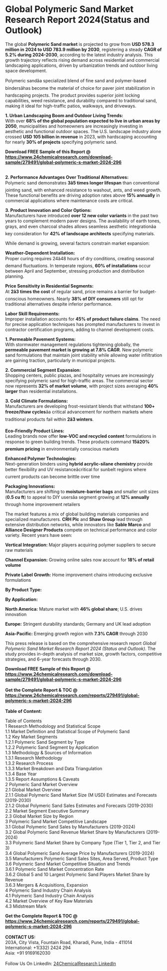 <h1>Global Polymeric Sand Market Research Report 2024(Status and Outlook)</h1><p>The global <strong>Polymeric Sand market</strong> is projected to grow from <strong>USD 578.3 million in 2024 to USD 783.9 million by 2030</strong>, registering a steady <strong>CAGR of 5.2% during 2024-2030</strong>, according to the latest industry analysis. This growth trajectory reflects rising demand across residential and commercial landscaping applications, driven by urbanization trends and outdoor living space development.</p><p>Polymeric sandâa specialized blend of fine sand and polymer-based bindersâhas become the material of choice for paver joint stabilization in hardscaping projects. The product provides superior joint locking capabilities, weed resistance, and durability compared to traditional sand, making it ideal for high-traffic patios, walkways, and driveways.</p><p><strong>1. Urban Landscaping Boom and Outdoor Living Trends:</strong><br>
With over <strong>68% of the global population expected to live in urban areas by 2050</strong>, municipalities and homeowners are increasingly investing in aesthetic and functional outdoor spaces. The U.S. landscape industry alone crossed <strong>USD 105 billion in revenue</strong> in 2023, with hardscaping accounting for nearly <strong>30% of projects</strong> specifying polymeric sand.</p><div><b>Download FREE Sample of this Report @ 
            <a href="https://www.24chemicalresearch.com/download-sample/279491/global-polymeric-s-market-2024-296">
            https://www.24chemicalresearch.com/download-sample/279491/global-polymeric-s-market-2024-296</a></b></div><br><p><strong>2. Performance Advantages Over Traditional Alternatives:</strong><br>
Polymeric sand demonstrates <strong>3â5 times longer lifespan</strong> than conventional jointing sand, with enhanced resistance to washout, ants, and weed growth. These functional benefits are driving adoption rates above <strong>15% annually</strong> in commercial applications where maintenance costs are critical.</p><p><strong>3. Product Innovation and Color Options:</strong><br>
Manufacturers have introduced <strong>over 12 new color variants</strong> in the past two years to complement modern paver designs. The availability of earth tones, grays, and even charcoal shades allows seamless aesthetic integrationâa key consideration for <strong>42% of landscape architects</strong> specifying materials.</p><p>While demand is growing, several factors constrain market expansion:</p><p><strong>Weather-Dependent Installation:</strong><br>
	Proper curing requires 24â48 hours of dry conditions, creating seasonal demand fluctuations. In temperate regions, <strong>60% of installations</strong> occur between April and September, stressing production and distribution planning.</p><p><strong>Price Sensitivity in Residential Segments:</strong><br>
	At <strong>2â3 times the cost</strong> of regular sand, price remains a barrier for budget-conscious homeowners. Nearly <strong>38% of DIY consumers</strong> still opt for traditional alternatives despite inferior performance.</p><p><strong>Labor Skill Requirements:</strong><br>
	Improper installation accounts for <strong>45% of product failure claims</strong>. The need for precise application techniques has prompted manufacturers to invest in contractor certification programs, adding to channel development costs.</p><p><strong>1. Permeable Pavement Systems:</strong><br>
With stormwater management regulations tightening globally, the <strong>permeable pavement market is growing at 7.8% CAGR</strong>. New polymeric sand formulations that maintain joint stability while allowing water infiltration are gaining traction, particularly in municipal projects.</p><p><strong>2. Commercial Segment Expansion:</strong><br>
Shopping centers, public plazas, and hospitality venues are increasingly specifying polymeric sand for high-traffic areas. The commercial sector now represents <strong>32% of market volume</strong>, with project sizes averaging <strong>40% larger</strong> than residential installations.</p><p><strong>3. Cold Climate Formulations:</strong><br>
Manufacturers are developing frost-resistant blends that withstand <strong>100+ freeze/thaw cycles</strong>âa critical advancement for northern markets where traditional products fail within <strong>2â3 winters</strong>.</p><p><strong>Eco-Friendly Product Lines:</strong><br>
	Leading brands now offer <strong>low-VOC and recycled content</strong> formulations in response to green building trends. These products command <strong>15â20% premium pricing</strong> in environmentally conscious markets</p><p><strong>Enhanced Polymer Technologies:</strong><br>
	Next-generation binders using <strong>hybrid acrylic-silane chemistry</strong> provide better flexibility and UV resistanceâcritical for sunbelt regions where current products can become brittle over time</p><p><strong>Packaging Innovations:</strong><br>
	Manufacturers are shifting to <strong>moisture-barrier bags</strong> and smaller unit sizes (<strong>0.5 cu ft</strong>) to appeal to DIY usersâa segment growing at <strong>12% annually</strong> through home improvement retailers</p><p>The market features a mix of global building materials companies and specialized manufacturers. <strong>CRH Plc</strong> and <strong>Shaw Group</strong> lead through extensive distribution networks, while innovators like <strong>Sable Marco</strong> and <strong>Alliance Designer Products</strong> compete on technical performance and color variety. Recent years have seen:</p><p><strong>Vertical Integration:</strong> Major players acquiring polymer suppliers to secure raw materials</p><p><strong>Channel Expansion:</strong> Growing online sales now account for <strong>18% of retail volume</strong></p><p><strong>Private Label Growth:</strong> Home improvement chains introducing exclusive formulations</p><p><strong>By Product Type:</strong></p><p><strong>By Application:</strong></p><p><strong>North America:</strong> Mature market with <strong>46% global share</strong>; U.S. drives innovation</p><p><strong>Europe:</strong> Stringent durability standards; Germany and UK lead adoption</p><p><strong>Asia-Pacific:</strong> Emerging growth region with <strong>7.3% CAGR</strong> through 2030</p><p>This press release is based on the comprehensive research report <em>Global Polymeric Sand Market Research Report 2024 (Status and Outlook)</em>. The study provides in-depth analysis of market size, growth factors, competitive strategies, and 6-year forecasts through 2030.</p><div><b>Download FREE Sample of this Report @ 
            <a href="https://www.24chemicalresearch.com/download-sample/279491/global-polymeric-s-market-2024-296">
            https://www.24chemicalresearch.com/download-sample/279491/global-polymeric-s-market-2024-296</a></b></div><br><div><b>Get the Complete Report & TOC @ 
            <a href="https://www.24chemicalresearch.com/reports/279491/global-polymeric-s-market-2024-296">
            https://www.24chemicalresearch.com/reports/279491/global-polymeric-s-market-2024-296</a></b></div><br>
            <b>Table of Content:</b><p>Table of Contents<br />
 1 Research Methodology and Statistical Scope<br />
 1.1 Market Definition and Statistical Scope of Polymeric Sand<br />
 1.2 Key Market Segments<br />
 1.2.1 Polymeric Sand Segment by Type<br />
 1.2.2 Polymeric Sand Segment by Application<br />
 1.3 Methodology & Sources of Information<br />
 1.3.1 Research Methodology<br />
 1.3.2 Research Process<br />
 1.3.3 Market Breakdown and Data Triangulation<br />
 1.3.4 Base Year<br />
 1.3.5 Report Assumptions & Caveats<br />
 2 Polymeric Sand Market Overview<br />
 2.1 Global Market Overview<br />
 2.1.1 Global Polymeric Sand Market Size (M USD) Estimates and Forecasts (2019-2030)<br />
 2.1.2 Global Polymeric Sand Sales Estimates and Forecasts (2019-2030)<br />
 2.2 Market Segment Executive Summary<br />
 2.3 Global Market Size by Region<br />
 3 Polymeric Sand Market Competitive Landscape<br />
 3.1 Global Polymeric Sand Sales by Manufacturers (2019-2024)<br />
 3.2 Global Polymeric Sand Revenue Market Share by Manufacturers (2019-2024)<br />
 3.3 Polymeric Sand Market Share by Company Type (Tier 1, Tier 2, and Tier 3)<br />
 3.4 Global Polymeric Sand Average Price by Manufacturers (2019-2024)<br />
 3.5 Manufacturers Polymeric Sand Sales Sites, Area Served, Product Type<br />
 3.6 Polymeric Sand Market Competitive Situation and Trends<br />
 3.6.1 Polymeric Sand Market Concentration Rate<br />
 3.6.2 Global 5 and 10 Largest Polymeric Sand Players Market Share by Revenue<br />
 3.6.3 Mergers & Acquisitions, Expansion<br />
 4 Polymeric Sand Industry Chain Analysis<br />
 4.1 Polymeric Sand Industry Chain Analysis<br />
 4.2 Market Overview of Key Raw Materials<br />
 4.3 Midstream Mark</p><div><b>Get the Complete Report & TOC @ 
            <a href="https://www.24chemicalresearch.com/reports/279491/global-polymeric-s-market-2024-296">
            https://www.24chemicalresearch.com/reports/279491/global-polymeric-s-market-2024-296</a></b></div><br><b>CONTACT US:</b><br>
            203A, City Vista, Fountain Road, Kharadi, Pune, India - 411014<br>
            International: +1(332) 2424 294<br>
            Asia: +91 9169162030 <br><br>
            Follow Us On LinkedIn: <a href="https://www.linkedin.com/company/24chemicalresearch/">24ChemicalResearch LinkedIn</a>